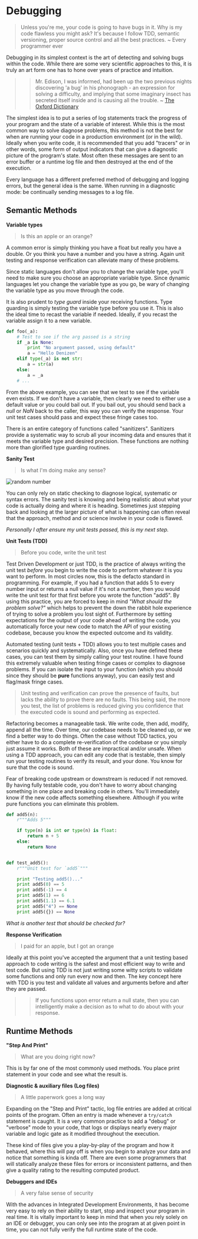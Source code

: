 # Debugging

> Unless you're me, your code is going to have bugs in it. Why is my code flawless you might ask? It's because I follow TDD, semantic versioning, proper source control and all the best practices. ~ Every programmer ever

Debugging in its simplest context is the art of detecting and solving bugs within the code. While there are some very scientific approaches to this, it is truly an art form one has to hone over years of practice and intuition.

>> Mr. Edison, I was informed, had been up the two previous nights discovering 'a bug' in his phonograph - an expression for solving a difficulty, and implying that some imaginary insect has secreted itself inside and is causing all the trouble. ~ [The Oxford Dictionary](https://en.oxforddictionaries.com/explore/was-the-first-computer-bug-a-real-insect)

The simplest idea is to put a series of log statements track the progress of your program and the state of a variable of interest. While this is the most common way to solve diagnose problems, this method is not the best for when are running your code in a production environment (or in the wild). Ideally when you write code, it is recommended that you add "tracers" or in other words, some form of output indicators that can give a diagnostic picture of the program's state. Most often these messages are sent to an error buffer or a runtime log file and then destroyed at the end of the execution.

Every language has a different preferred method of debugging and logging errors, but the general idea is the same. When running in a diagnostic mode: be continually sending messages to a log file.

## Semantic Methods

**Variable types**

> Is this an apple or an orange?

A common error is simply thinking you have a float but really you have a double. Or you think you have a number and you have a string. Again unit testing and response verification can alleviate many of these problems.

Since static languages don't allow you to change the variable type, you'll need to make sure you choose an appropriate variable type. Since dynamic languages let you change the variable type as you go, be wary of changing the variable type as you move through the code.

It is also prudent to _type guard_ inside your receiving functions. Type guarding is simply testing the variable type before you use it. This is also the ideal time to recast the variable if needed. Ideally, if you recast the variable assign it to a new variable.

```python
def foo(_a):
    # Test to see if the arg passed is a string
    if _a is None:
        print "No argument passed, using default"
        a = "Hello Denizen"
    elif type(_a) is not str:
        a = str(a)
    else:
        a = _a
    # ...
```

From the above example, you can see that we test to see if the variable even exists. If we don't have a variable, then clearly we need to either use a default value or you could bail out. If you bail out, you should send back a _null_ or _NaN_ back to the caller, this way you can verify the response. Your unit test cases should pass and expect these fringe cases too.

There is an entire category of functions called "sanitizers". Sanitizers provide a systematic way to scrub all your incoming data and ensures that it meets the variable type and desired precision. These functions are nothing more than glorified type guarding routines.

**Sanity Test**

> Is what I'm doing make any sense?

![random number](http://imgs.xkcd.com/comics/random_number.png)

You can only rely on static checking to diagnose logical, systematic or syntax errors.  The sanity test is knowing and being realistic about what your code is actually doing and where it is heading.  Sometimes just stepping back and looking at the larger picture of what is happening can often reveal that the approach, method and or science involve in your code is flawed.

_Personally I after ensure my unit tests passed, this is my next step._

**Unit Tests (TDD)**

> Before you code, write the unit test

Test Driven Development or just TDD, is the practice of always writing the unit test _before_ you begin to write the code to perform whatever it is you want to perform. In most circles now, this is the defacto standard in programming. For example, if you had a function that adds 5 to every number input or returns a null value if it's not a number, then you would write the unit test for that first before you wrote the function "add5". By using this practice, you are forced to keep in mind _"What should the problem solve?"_ which helps to prevent the down the rabbit hole experience of trying to solve a problem you lost sight of. Furthermore by setting expectations for the output of your code ahead of writing the code, you automatically force your new code to match the API of your existing codebase, because you know the expected outcome and its validity.

Automated testing (unit tests + TDD) allows you to test multiple cases and scenarios quickly and systematically. Also, once you have defined these cases, you can test them by simply calling your test routine. I have found this extremely valuable when testing fringe cases or complex to diagnose problems. If you can isolate the input to your function (which you should since they should be **pure** functions anyway), you can easily test and flag/mask fringe cases.

> Unit testing and verification can prove the presence of faults, but lacks the ability to prove there are no faults.  This being said, the more you test, the list of problems is reduced giving you confidence that the executed code is sound and performing as expected.

Refactoring becomes a manageable task. We write code, then add, modify, append all the time. Over time, our codebase needs to be cleaned up, or we find a better way to do things. Often the case without TDD tactics, you either have to do a complete re-verification of the codebase or you simply just assume it works. Both of these are impractical and/or unsafe. When using a TDD approach, you can edit any code that is testable, then simply run your testing routines to verify its result, and your done. You know for sure that the code is sound.

Fear of breaking code upstream or downstream is reduced if not removed. By having fully testable code, you don't have to worry about changing something in one place and breaking code in others. You'll immediately know if the new code affects something elsewhere. Although if you write pure functions you can eliminate this problem.

```python
def add5(n):
    r"""Adds 5"""

    if type(n) is int or type(n) is float:
        return n + 5
    else:
        return None


def test_add5():
    r"""Unit test for `add5`"""

    print "Testing add5()..."
    print add5(0) == 5
    print add5(-1) == 4
    print add5(1) == 6
    print add5(1.1) == 6.1
    print add5("4") == None
    print add5({}) == None
```

_What is another test that should be checked for?_

**Response Verification**

> I paid for an apple, but I got an orange

Ideally at this point you've accepted the argument that a unit testing based approach to code writing is the safest and most efficient way to write and test code. But using TDD is not just writing some witty scripts to validate some functions and only run every now and then. The key concept here with TDD is you test and validate all values and arguments before and after they are passed.

> > If you functions upon error return a null state, then you can intelligently make a decision as to what to do about with your response.

## Runtime Methods

**"Step And Print"**

> What are you doing right now?

This is by far one of the most commonly used methods. You place print statement in your code and see what the result is.

**Diagnostic & auxiliary files (Log files)**

> A little paperwork goes a long way

Expanding on the "Step and Print" tactic, log file entries are added at critical points of the program. Often an entry is made whenever a `try/catch` statement is caught. It is a very common practice to add a "debug" or "verbose" mode to your code, that logs or displays nearly every major variable and logic gate as it modified throughout the execution.

These kind of files give you a play-by-play of the program and how it behaved, where this will pay off is when you begin to analyze your data and notice that something is kinda off. There are even some programmers that will statically analyze these files for errors or inconsistent patterns, and then give a quality rating to the resulting computed product.

**Debuggers and IDEs**

> A very false sense of security

With the advances in Integrated Development Environments, it has become very easy to rely on their ability to start, stop and inspect your program in real time. It is vitally important to keep in mind that when you rely solely on an IDE or debugger, you can only see into the program at at given point in time, you can not fully verify the full runtime state of the code.
